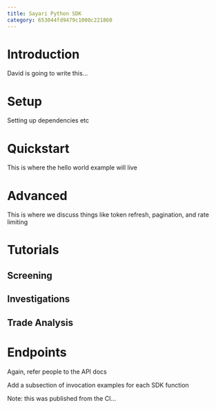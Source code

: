```yaml
---
title: Sayari Python SDK
category: 653044fd9479c1000c221860
---
```

# Introduction

David is going to write this...

# Setup
Setting up dependencies etc

# Quickstart
This is where the hello world example will live

# Advanced
This is where we discuss things like token refresh, pagination, and rate limiting

# Tutorials

## Screening

## Investigations

## Trade Analysis

# Endpoints
Again, refer people to the API docs

Add a subsection of invocation examples for each SDK function

Note: this was published from the CI...
